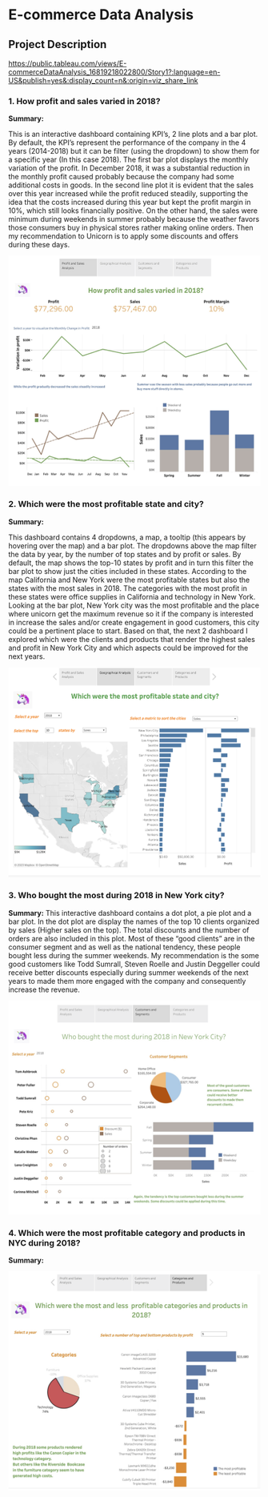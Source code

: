 # E-commerce Data Analysis
## Project Description

https://public.tableau.com/views/E-commerceDataAnalysis_16819218022800/Story1?:language=en-US&publish=yes&:display_count=n&:origin=viz_share_link 


### 1. How profit and sales varied in 2018?
**Summary:**

This is an interactive dashboard containing KPI’s, 2 line plots and a bar plot. By default, the KPI’s represent the performance of the company in the 4 years (2014-2018) but it can be filter (using the dropdown) to show them for a specific year (In this case 2018). The first bar plot displays the monthly variation of the profit. In December 2018, it was a substantial reduction in the monthly profit caused probably because the company had some additional costs in goods. In the second line plot it is evident that the sales over this year increased while the profit reduced steadily, supporting the idea that the costs increased during this year but kept the profit margin in 10%, which still looks financially positive. On the other hand, the sales were minimum during weekends in summer probably because the weather favors those consumers buy in physical stores rather making online orders. Then my recommendation to Unicorn is to apply some discounts and offers during these days. 

 <img src="https://github.com/jorgeUnas/E-commerce_Data_Analysis/blob/main/How%20profit%20and%20sales%20varied%20in%202018.png" alt="How profit and sales varied in 2018?"> 


### 2. Which were the most profitable state and city?
**Summary:**

This dashboard contains 4 dropdowns, a map, a tooltip (this appears by hovering over the map) and a bar plot. The dropdowns above the map filter the data by year, by the number of top states and by profit or sales. By default, the map shows the top-10 states by profit and in turn this filter the bar plot to show just the cities included in these states. According to the map California and New York were the most profitable states but also the states with the most sales in 2018. The categories with the most profit in these states were office supplies in California and technology in New York.
Looking at the bar plot, New York city was the most profitable and the place where unicorn get the maximum revenue so it if the company is interested in increase the sales and/or create engagement in good customers, this city could be a pertinent place to start. Based on that, the next 2 dashboard I explored which were the clients and products that render the highest sales and profit in New York City and which aspects could be improved for the next years. 

 <img src="https://github.com/jorgeUnas/E-commerce_Data_Analysis/blob/main/Which%20were%20the%20most%20profitable%20state%20and%20city.png" alt="Which were the most profitable state and city?"> 

### 3. Who bought the most during 2018 in New York city? 
**Summary:**
This interactive dashboard contains a dot plot, a pie plot and a bar plot. In the dot plot are display the names of the top 10 clients organized by sales (Higher sales on the top). The total discounts and the number of orders are also included in this plot. Most of these “good clients” are in the consumer segment and as well as the national tendency, these people bought less during the summer weekends. My recommendation is the some good customers like Todd Sumrall, Steven Roelle and Justin Deggeller could receive better discounts especially during summer weekends of the next years to made them more engaged with the company and consequently increase the revenue.  

 <img src="https://github.com/jorgeUnas/E-commerce_Data_Analysis/blob/main/Who%20bought%20the%20most%20during%202018%20in%20New%20York%20city.png" alt="Who bought the most during 2018 in New York city?"> 

### 4. Which were the most profitable category and products in NYC during 2018?
**Summary:**

 <img src="https://github.com/jorgeUnas/E-commerce_Data_Analysis/blob/main/Which%20were%20the%20most%20profitable%20category%20and%20products.png" alt="Which were the most profitable category and products in NYC during 2018?"> 
